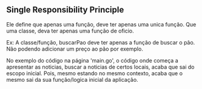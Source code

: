 ## Single Responsibility Principle

Ele define que apenas uma função, deve ter apenas uma unica função. Que uma classe, deva ter apenas uma função de oficio. 

Ex: A classe/função, buscarPao deve ter apenas a função de buscar o pão. Não podendo adicionar um preço ao pão por exemplo.


No exemplo do código na página 'main.go', o código onde começa a apresentar as noticias, buscar a noticias de certos locais, acaba que sai do escopo inicial. Pois, mesmo estando no mesmo contexto, acaba que o mesmo sai da sua função/logica inicial da aplicação.